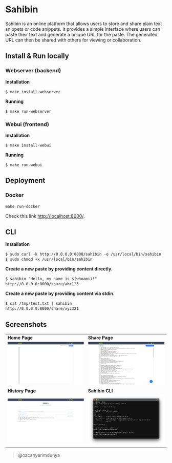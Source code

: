 # Sahibin

Sahibin is an online platform that allows users to store and share plain text snippets or code snippets. It provides a
simple interface where users can paste their text and generate a unique URL for the paste. The generated URL can then be
shared with others for viewing or collaboration.

## Install & Run locally

### Webserver (backend)

**Installation**

```shell
$ make install-webserver
```

**Running**

```shell
$ make run-webserver
```

### Webui (frontend)

**Installation**

```shell
$ make install-webui
```

**Running**

```shell
$ make run-webui
```

## Deployment

### Docker

```shell
make run-docker
```

Check this link [http://localhost:8000/](http://localhost:8000/).

## CLI

**Installation**

```shell
$ sudo curl -k http://0.0.0.0:8000/sahibin -o /usr/local/bin/sahibin
$ sudo chmod +x /usr/local/bin/sahibin
```

**Create a new paste by providing content directly.**

```shell
$ sahibin "Hello, my name is $(whoami)!"
http://0.0.0.0:8000/share/abc123
```

**Create a new paste by providing content via stdin.**

```shell
$ cat /tmp/test.txt | sahibin
http://0.0.0.0:8000/share/xyz321
```

## Screenshots

|                                  |                                  |
|----------------------------------|----------------------------------|
| **Home Page**                    | **Share Page**                   |
| ![img.png](./assets/img.png)     | ![img_1.png](./assets/img_1.png) |
| **History Page**                 | **Sahibin CLI**                  |
| ![img_2.png](./assets/img_3.png) | ![img_3.png](./assets/img_2.png) |

> @ozcanyarimdunya
